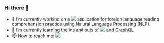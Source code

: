 ### Hi there 👋

- 🔭 I’m currently working on a <img src="https://img.shields.io/badge/Python-3776AB?style=for-the-badge&logo=python&logoColor=white" /> application for foreign language reading comprehension practice using Natural Language Processing (NLP).
- 🌱 I’m currently learning the ins and outs of <img src="https://img.shields.io/badge/Gatsby-663399?style=for-the-badge&logo=gatsby&logoColor=white" /> and GraphQL
- 📫 How to reach me: <a href="https://www.linkedin.com/in/patrickmelville/"><img src="https://img.shields.io/badge/LinkedIn-0077B5?style=for-the-badge&logo=linkedin&logoColor=white" /></a>

<!--
**patrickmelville/patrickmelville** is a ✨ _special_ ✨ repository because its `README.md` (this file) appears on your GitHub profile.

Here are some ideas to get you started:

- 🔭 I’m currently working on ...
- 🌱 I’m currently learning ...
- 👯 I’m looking to collaborate on ...
- 🤔 I’m looking for help with ...
- 💬 Ask me about ...
- 📫 How to reach me: ...
- 😄 Pronouns: ...
- ⚡ Fun fact: ...
-->

